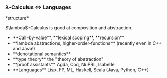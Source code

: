 ### $\lambda$-Calculus $\Leftrightarrow$ Languages

<div><a class="highlight-blue">*structure*</a></div>
<!-- .element: class="fragment fade-up" -->
<p>$\lambda$-Calculus is good at composition and abstraction.</p>
<!-- .element: class="fragment fade-right" -->

+ <div>**Call-by-value**, **lexical scoping**, **recursion**</div>
  <!-- .element: class="fragment fade-left" -->
+ <div>**lambda abstractions, higher-order-functions**   
  (recently even in C++ and Java!)</div>
  <!-- .element: class="fragment fade-left" -->
+ <div>**denotational semantics**</div>
  <!-- .element: class="fragment fade-left" -->
+ <div>**type theory**  
  the "theory of abstraction"</div>
  <!-- .element: class="fragment fade-left" -->
+ <div>**proof assistants**  
  Agda, Coq, NuPRL, Isabelle</div>
  <!-- .element: class="fragment fade-left" -->
+ <div>**Languages** Lisp, FP, ML, Haskell, Scala (Java, Python, C++)</div>
  <!-- .element: class="fragment fade-left" -->
